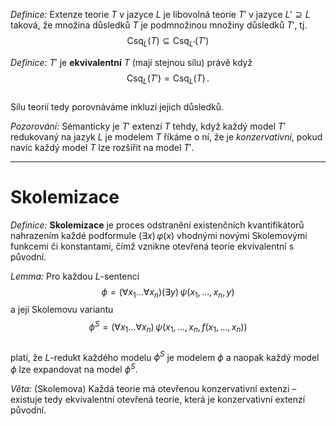
*Definice:* Extenze teorie $T$ v jazyce $L$ je libovolná teorie $T'$ v jazyce $L' \supseteq L$ taková, že množina důsledků $T$ je podmnožinou množiny důsledků $T'$, tj.  
$$
\mathrm{Csq}_L(T) \subseteq \mathrm{Csq}_{L'}(T')
$$

*Definice:* $T'$ je **ekvivalentní** $T$ (mají stejnou sílu) právě když
$$
\mathrm{Csq}_L(T') = \mathrm{Csq}_L(T)\,.
$$  
Sílu teorií tedy porovnáváme inkluzí jejich důsledků. 

*Pozorování:* Sémanticky je $T'$ extenzí $T$ tehdy, když každý model $T'$ redukovaný na jazyk $L$ je modelem $T$ říkáme o ní, že je *konzervativní*, pokud navíc každý model $T$ lze rozšířit na model $T'$.

---
# Skolemizace
*Definice:* **Skolemizace** je proces odstranění existenčních kvantifikátorů nahrazením každé podformule $(\exists x)\,\varphi(x)$ vhodnými novými Skolemovými funkcemi či konstantami, čímž vznikne otevřená teorie ekvivalentní s původní.

*Lemma:* Pro každou $L$-sentenci  
$$
\phi = (\forall x_1\ldots\forall x_n)(\exists y)\,\psi(x_1,\dots,x_n,y)
$$
a její Skolemovu variantu  
$$
\phi^S = (\forall x_1\ldots\forall x_n)\,\psi\bigl(x_1,\dots,x_n,f(x_1,\dots,x_n)\bigr)
$$  
platí, že $L$-redukt každého modelu $\phi^S$ je modelem $\phi$ a naopak každý model $\phi$ lze expandovat na model $\phi^S$.

*Věta:* (Skolemova) Každá teorie má otevřenou konzervativní extenzi – existuje tedy ekvivalentní otevřená teorie, která je konzervativní extenzí původní.
